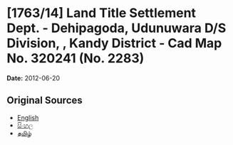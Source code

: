 # [1763/14] Land Title Settlement Dept. - Dehipagoda, Udunuwara D/S Division, , Kandy District - Cad Map No. 320241 (No. 2283)

**Date:** 2012-06-20

## Original Sources

- [English](https://documents.gov.lk/view/extra-gazettes/2012/6/1763-14_E.pdf)
- [සිංහල](https://documents.gov.lk/view/extra-gazettes/2012/6/1763-14_S.pdf)
- [தமிழ்](https://documents.gov.lk/view/extra-gazettes/2012/6/1763-14_T.pdf)
